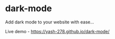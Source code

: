 # dark-mode

Add dark mode to your website with ease...

Live demo - https://yash-278.github.io/dark-mode/
